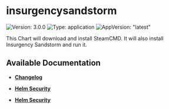 # insurgencysandstorm

![Version: 3.0.0](https://img.shields.io/badge/Version-3.0.0-informational?style=flat-square) ![Type: application](https://img.shields.io/badge/Type-application-informational?style=flat-square) ![AppVersion: "latest"](https://img.shields.io/badge/AppVersion-"latest"-informational?style=flat-square)

This Chart will download and install SteamCMD. It will also install Insurgency Sandstorm and run it.

## Available Documentation

- [**Changelog**](CHANGELOG)

- [**Helm Security**](container-security)

- [**Helm Security**](helm-security)

